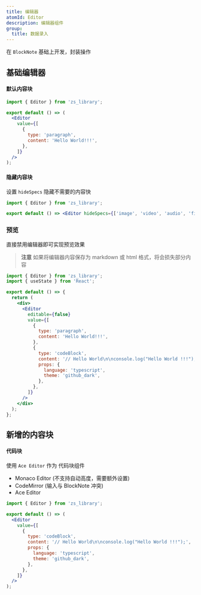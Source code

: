 ```yaml
---
title: 编辑器
atomId: Editor
description: 编辑器组件
group:
  title: 数据录入
---
```


在 `BlockNote` 基础上开发，封装操作

## 基础编辑器

#### 默认内容块

```jsx
import { Editor } from 'zs_library';

export default () => (
  <Editor
    value={[
      {
        type: 'paragraph',
        content: 'Hello World!!!',
      },
    ]}
  />
);
```

#### 隐藏内容块

设置 `hideSpecs` 隐藏不需要的内容快

```jsx
import { Editor } from 'zs_library';

export default () => <Editor hideSpecs={['image', 'video', 'audio', 'file']} />;
```

### 预览

直接禁用编辑器即可实现预览效果

> **注意** 如果将编辑器内容保存为 markdown 或 html 格式，将会损失部分内容

```jsx
import { Editor } from 'zs_library';
import { useState } from 'React';

export default () => {
  return (
    <div>
      <Editor
        editable={false}
        value={[
          {
            type: 'paragraph',
            content: 'Hello World!!!',
          },
          {
            type: 'codeBlock',
            content: '// Hello World\n\nconsole.log("Hello World !!!");',
            props: {
              language: 'typescript',
              theme: 'github_dark',
            },
          },
        ]}
      />
    </div>
  );
};
```

## 新增的内容块

#### 代码块

使用 `Ace Editor` 作为 代码块组件

- Monaco Editor (不支持自动高度，需要额外设置)
- CodeMirror (输入与 BlockNote 冲突)
- Ace Editor

```jsx
import { Editor } from 'zs_library';

export default () => (
  <Editor
    value={[
      {
        type: 'codeBlock',
        content: '// Hello World\n\nconsole.log("Hello World !!!");',
        props: {
          language: 'typescript',
          theme: 'github_dark',
        },
      },
    ]}
  />
);
```

<API id="Editor" />
